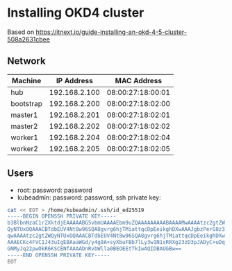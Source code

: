 # Installing OKD4 cluster

Based on https://itnext.io/guide-installing-an-okd-4-5-cluster-508a2631cbee

## Network

| Machine | IP Address | MAC Address |
| --- | --- | --- |
| hub | 192.168.2.100 | 08:00:27:18:00:01 |
| bootstrap | 192.168.2.200 | 08:00:27:18:02:00 |
| master1 | 192.168.2.201 | 08:00:27:18:02:01 |
| master2 | 192.168.2.202 | 08:00:27:18:02:02 |
| worker1 | 192.168.2.204 | 08:00:27:18:02:04 |
| worker2 | 192.168.2.205 | 08:00:27:18:02:05 |

## Users
* root: password: password
* kubeadmin: password: password, ssh private key:
```bash
cat << EOT > /home/kubeadmin/.ssh/id_ed25519 
-----BEGIN OPENSSH PRIVATE KEY-----
b3BlbnNzaC1rZXktdjEAAAAABG5vbmUAAAAEbm9uZQAAAAAAAAABAAAAMwAAAAtzc2gtZW
QyNTUxOQAAACBTdbEUV4Nt8w96SQA8gvrg6hjTMiattqcDpEeikghDXwAAAJgbzPerG8z3
qwAAAAtzc2gtZWQyNTUxOQAAACBTdbEUV4Nt8w96SQA8gvrg6hjTMiattqcDpEeikghDXw
AAAECKc4FVC1J43uIgEBAaaWGd/y4g8A+syXbuFBb7lLy3w1N1sRRXg23zD3pJADyC+uDq
GNMyJq22pwOkR6KSCENfAAAADnRvbWlla0BEOEEtTkIwAQIDBAUGBw==
-----END OPENSSH PRIVATE KEY-----
EOT
```
